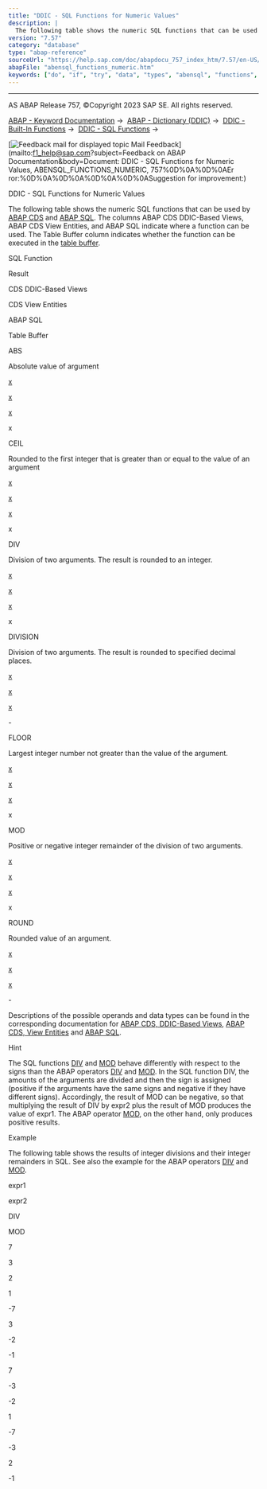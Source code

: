 ```yaml
---
title: "DDIC - SQL Functions for Numeric Values"
description: |
  The following table shows the numeric SQL functions that can be used by ABAP CDS(https://help.sap.com/doc/abapdocu_757_index_htm/7.57/en-US/abenabap_cds_glosry.htm 'Glossary Entry') and ABAP SQL(https://help.sap.com/doc/abapdocu_757_index_htm/7.57/en-US/abenabap_sql_glosry.htm 'Glossary Entry').
version: "7.57"
category: "database"
type: "abap-reference"
sourceUrl: "https://help.sap.com/doc/abapdocu_757_index_htm/7.57/en-US/abensql_functions_numeric.htm"
abapFile: "abensql_functions_numeric.htm"
keywords: ["do", "if", "try", "data", "types", "abensql", "functions", "numeric"]
---
```


* * *

AS ABAP Release 757, ©Copyright 2023 SAP SE. All rights reserved.

[ABAP - Keyword Documentation](https://help.sap.com/doc/abapdocu_757_index_htm/7.57/en-US/abenabap.htm) →  [ABAP - Dictionary (DDIC)](https://help.sap.com/doc/abapdocu_757_index_htm/7.57/en-US/abenabap_dictionary.htm) →  [DDIC - Built-In Functions](https://help.sap.com/doc/abapdocu_757_index_htm/7.57/en-US/abenddic_builtin_functions.htm) →  [DDIC - SQL Functions](https://help.sap.com/doc/abapdocu_757_index_htm/7.57/en-US/abensql_functions.htm) → 

 [![](Mail.gif?object=Mail.gif&sap-language=EN "Feedback mail for displayed topic") Mail Feedback](mailto:f1_help@sap.com?subject=Feedback on ABAP Documentation&body=Document: DDIC - SQL Functions for Numeric Values, ABENSQL_FUNCTIONS_NUMERIC, 757%0D%0A%0D%0AEr
ror:%0D%0A%0D%0A%0D%0A%0D%0ASuggestion for improvement:)

DDIC - SQL Functions for Numeric Values

The following table shows the numeric SQL functions that can be used by [ABAP CDS](https://help.sap.com/doc/abapdocu_757_index_htm/7.57/en-US/abenabap_cds_glosry.htm "Glossary Entry") and [ABAP SQL](https://help.sap.com/doc/abapdocu_757_index_htm/7.57/en-US/abenabap_sql_glosry.htm "Glossary Entry"). The columns ABAP CDS DDIC-Based Views, ABAP CDS View Entities, and ABAP SQL indicate where a function can be used. The Table Buffer column indicates whether the function can be executed in the [table buffer](https://help.sap.com/doc/abapdocu_757_index_htm/7.57/en-US/abentable_buffer_glosry.htm "Glossary Entry").

SQL Function

Result

CDS DDIC-Based Views

CDS View Entities

ABAP SQL

Table Buffer

ABS

Absolute value of argument

[x](https://help.sap.com/doc/abapdocu_757_index_htm/7.57/en-US/abencds_sql_functions_numeric_v1.htm)

[x](https://help.sap.com/doc/abapdocu_757_index_htm/7.57/en-US/abencds_sql_functions_numeric_v2.htm)

[x](https://help.sap.com/doc/abapdocu_757_index_htm/7.57/en-US/abensql_arith_func.htm)

x

CEIL

Rounded to the first integer that is greater than or equal to the value of an argument

[x](https://help.sap.com/doc/abapdocu_757_index_htm/7.57/en-US/abencds_sql_functions_numeric_v1.htm)

[x](https://help.sap.com/doc/abapdocu_757_index_htm/7.57/en-US/abencds_sql_functions_numeric_v2.htm)

[x](https://help.sap.com/doc/abapdocu_757_index_htm/7.57/en-US/abensql_arith_func.htm)

x

DIV

Division of two arguments. The result is rounded to an integer.

[x](https://help.sap.com/doc/abapdocu_757_index_htm/7.57/en-US/abencds_sql_functions_numeric_v1.htm)

[x](https://help.sap.com/doc/abapdocu_757_index_htm/7.57/en-US/abencds_sql_functions_numeric_v2.htm)

[x](https://help.sap.com/doc/abapdocu_757_index_htm/7.57/en-US/abensql_arith_func.htm)

x

DIVISION

Division of two arguments. The result is rounded to specified decimal places.

[x](https://help.sap.com/doc/abapdocu_757_index_htm/7.57/en-US/abencds_sql_functions_numeric_v1.htm)

[x](https://help.sap.com/doc/abapdocu_757_index_htm/7.57/en-US/abencds_sql_functions_numeric_v2.htm)

[x](https://help.sap.com/doc/abapdocu_757_index_htm/7.57/en-US/abensql_arith_func.htm)

\-

FLOOR

Largest integer number not greater than the value of the argument.

[x](https://help.sap.com/doc/abapdocu_757_index_htm/7.57/en-US/abencds_sql_functions_numeric_v1.htm)

[x](https://help.sap.com/doc/abapdocu_757_index_htm/7.57/en-US/abencds_sql_functions_numeric_v2.htm)

[x](https://help.sap.com/doc/abapdocu_757_index_htm/7.57/en-US/abensql_arith_func.htm)

x

MOD

Positive or negative integer remainder of the division of two arguments.

[x](https://help.sap.com/doc/abapdocu_757_index_htm/7.57/en-US/abencds_sql_functions_numeric_v1.htm)

[x](https://help.sap.com/doc/abapdocu_757_index_htm/7.57/en-US/abencds_sql_functions_numeric_v2.htm)

[x](https://help.sap.com/doc/abapdocu_757_index_htm/7.57/en-US/abensql_arith_func.htm)

x

ROUND

Rounded value of an argument.

[x](https://help.sap.com/doc/abapdocu_757_index_htm/7.57/en-US/abencds_sql_functions_numeric_v1.htm)

[x](https://help.sap.com/doc/abapdocu_757_index_htm/7.57/en-US/abencds_sql_functions_numeric_v2.htm)

[x](https://help.sap.com/doc/abapdocu_757_index_htm/7.57/en-US/abensql_arith_func.htm)

\-

Descriptions of the possible operands and data types can be found in the corresponding documentation for [ABAP CDS, DDIC-Based Views](https://help.sap.com/doc/abapdocu_757_index_htm/7.57/en-US/abencds_sql_functions_numeric_v1.htm), [ABAP CDS, View Entities](https://help.sap.com/doc/abapdocu_757_index_htm/7.57/en-US/abencds_sql_functions_numeric_v2.htm) and [ABAP SQL](https://help.sap.com/doc/abapdocu_757_index_htm/7.57/en-US/abensql_arith_func.htm).

Hint

The SQL functions [DIV](https://help.sap.com/doc/abapdocu_757_index_htm/7.57/en-US/abensql_functions_numeric.htm) and [MOD](https://help.sap.com/doc/abapdocu_757_index_htm/7.57/en-US/abensql_functions_numeric.htm) behave differently with respect to the signs than the ABAP operators [DIV](https://help.sap.com/doc/abapdocu_757_index_htm/7.57/en-US/abenarith_operators.htm) and [MOD](https://help.sap.com/doc/abapdocu_757_index_htm/7.57/en-US/abenarith_operators.htm). In the SQL function DIV, the amounts of the arguments are divided and then the sign is assigned (positive if the arguments have the same signs and negative if they have different signs). Accordingly, the result of MOD can be negative, so that multiplying the result of DIV by expr2 plus the result of MOD produces the value of expr1. The ABAP operator [MOD](https://help.sap.com/doc/abapdocu_757_index_htm/7.57/en-US/abenarith_operators.htm), on the other hand, only produces positive results.

Example

The following table shows the results of integer divisions and their integer remainders in SQL. See also the example for the ABAP operators [DIV](https://help.sap.com/doc/abapdocu_757_index_htm/7.57/en-US/abenarith_operators.htm) and [MOD](https://help.sap.com/doc/abapdocu_757_index_htm/7.57/en-US/abenarith_operators.htm).

expr1

expr2

DIV

MOD

7

3

2

1

\-7

3

\-2

\-1

7

\-3

\-2

1

\-7

\-3

2

\-1